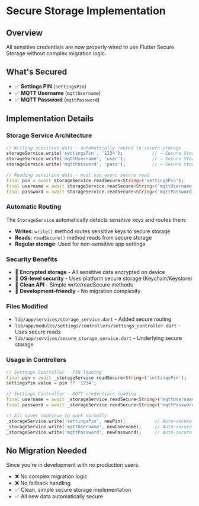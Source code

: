 # Secure Storage Implementation

## Overview
All sensitive credentials are now properly wired to use Flutter Secure Storage without complex migration logic.

## What's Secured
- ✅ **Settings PIN** (`settingsPin`)
- ✅ **MQTT Username** (`mqttUsername`) 
- ✅ **MQTT Password** (`mqttPassword`)

## Implementation Details

### Storage Service Architecture
```dart
// Writing sensitive data - automatically routed to secure storage
storageService.write('settingsPin', '1234');           // → Secure Storage
storageService.write('mqttUsername', 'user');          // → Secure Storage  
storageService.write('mqttPassword', 'pass');          // → Secure Storage

// Reading sensitive data - must use async secure read
final pin = await storageService.readSecure<String>('settingsPin');
final username = await storageService.readSecure<String>('mqttUsername');
final password = await storageService.readSecure<String>('mqttPassword');
```

### Automatic Routing
The `StorageService` automatically detects sensitive keys and routes them:
- **Writes**: `write()` method routes sensitive keys to secure storage
- **Reads**: `readSecure()` method reads from secure storage
- **Regular storage**: Used for non-sensitive app settings

### Security Benefits
- 🔐 **Encrypted storage** - All sensitive data encrypted on device
- 🔐 **OS-level security** - Uses platform secure storage (Keychain/Keystore)
- 🔐 **Clean API** - Simple write/readSecure methods
- 🔐 **Development-friendly** - No migration complexity

### Files Modified
- `lib/app/services/storage_service.dart` - Added secure routing
- `lib/app/modules/settings/controllers/settings_controller.dart` - Uses secure reads
- `lib/app/services/secure_storage_service.dart` - Underlying secure storage

### Usage in Controllers
```dart
// Settings Controller - PIN loading
final pin = await _storageService.readSecure<String>('settingsPin');
settingsPin.value = pin ?? '1234';

// Settings Controller - MQTT credentials loading  
final username = await _storageService.readSecure<String>('mqttUsername');
final password = await _storageService.readSecure<String>('mqttPassword');

// All saves continue to work normally
_storageService.write('settingsPin', newPin);           // Auto-secure
_storageService.write('mqttUsername', newUsername);     // Auto-secure
_storageService.write('mqttPassword', newPassword);     // Auto-secure
```

## No Migration Needed
Since you're in development with no production users:
- ❌ No complex migration logic
- ❌ No fallback handling  
- ✅ Clean, simple secure storage implementation
- ✅ All new data automatically secure

